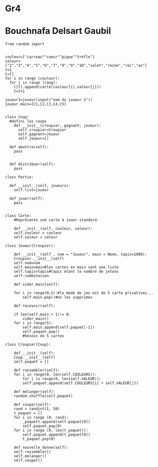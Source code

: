 # Gr4
# Bouchnafa Delsart Gaubil

	from random import 


	couleur=["carreau""coeur""pique""tréfle"]
	valeur=["2","3","4","5","6","7","8","9","10","valet","reine","roi","as"]
	t=1
	C=[]
	for i in range (couleur):
	  for j in range (rang):
	    C[t].append(carte(couleur[i],valeur[j]))
	    t=t+1

	joueur1=joueur(input("nom du joueur 1"))
	joueur.main=[C1,C2,C3,C4,C5]


	class Coup:
	  #defini les coups
	    def __init__(croupier, gagnant, joueur):
	      self.croupier=Croupier
	      self.gagnant=Joueur
	      self.joueur=[]

	  def abattre(self):
	    pass


	  def distribuer(self):
	    pass

	class Partie:

	  def __init__(self, joueurs):
	    self.list=joueur

	  def jouer(self):
	    pass
	    
	  
	class Carte:
	    #Représente une carte à jouer standard.

	    def __init__(self, couleur, valeur):
		self.couleur = couleur
		self.valeur = valeur
		
	class Joueur(Croupier):

	    def __init__(self , nom = "Joueur", main = None, tapis=1000):
		Croupier.__init__(self)
		self.nom=nom
		self.main=main#les cartes en main sont une liste
		self.tapis=tapis#tapis étant le nombre de jetons
		self.combinaison
		
	    def vider_main(self):
	    
		for i in range(0,5):#le mode de jeu est de 5 carte privatives...
		    self.main.pop()#on les supprimes

	    def recevoir(self):
	    
		if len(self.main + 1)!= 0:
		    vider_main()
		for i in range(5):
		    self.main.append(self.paquet[-1])
		    self.paquet.pop()
		    #besoin de 5 cartes

	class Croupier(Coup):

	    def __init__(self):
		Coup.__init__(self)
		self.paquet = []

	    def rassembler(self):
		for i in range(0, len(self.COULEURS)):
		    for j in range(0, len(self.VALEUR)):
			self.paquet.append(self.COULEURS[i] + self.VALEUR[j])

	    def melanger(self):
		random.shuffle(self.paquet)

	    def couper(self):
		rand = randint(1, 50)
		t_paquet = []
		for i in range (0, rand):
		    _paquett.append(self.paquet[0])
		    self.paquet.pop(0)
		for i in range (0, len(t_paquet)):
		    self.paquet.append(t_paquet[0])
		    t_paquet.pop(0)

	    def nouvelle_donne(self):
		self.rassembler()
		self.melanger()
		self.couper()


